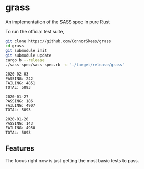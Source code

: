 # grass

An implementation of the SASS spec in pure Rust

To run the official test suite,

```bash
git clone https://github.com/ConnorSkees/grass
cd grass
git submodule init
git submodule update
cargo b --release
./sass-spec/sass-spec.rb -c './target/release/grass'
```

```
2020-02-03
PASSING: 242
FAILING: 4851
TOTAL: 5093
```

```
2020-01-27
PASSING: 186
FAILING: 4907
TOTAL: 5093
```

```
2020-01-20
PASSING: 143
FAILING: 4950
TOTAL: 5093
```

## Features

The focus right now is just getting the most basic tests to pass.
